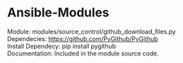 # Ansible-Modules


Module: modules/source_control/github_download_files.py<br />
Dependecies: https://github.com/PyGithub/PyGithub<br />
Install Dependecy: pip install pygithub<br />
Documentation: Included in the module source code.<br />
